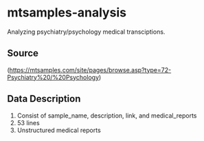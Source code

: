 # mtsamples-analysis

Analyzing psychiatry/psychology medical transciptions.

## Source
(https://mtsamples.com/site/pages/browse.asp?type=72-Psychiatry%20/%20Psychology)

## Data Description
1. Consist of sample_name, description, link, and medical_reports
2. 53 lines
3. Unstructured medical reports
